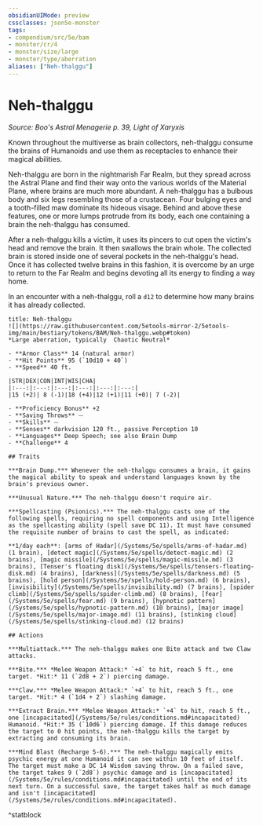 ```yaml
---
obsidianUIMode: preview
cssclasses: json5e-monster
tags:
- compendium/src/5e/bam
- monster/cr/4
- monster/size/large
- monster/type/aberration
aliases: ["Neh-thalggu"]
---
```

# Neh-thalggu
*Source: Boo's Astral Menagerie p. 39, Light of Xaryxis*  

Known throughout the multiverse as brain collectors, neh-thalggu consume the brains of Humanoids and use them as receptacles to enhance their magical abilities.

Neh-thalggu are born in the nightmarish Far Realm, but they spread across the Astral Plane and find their way onto the various worlds of the Material Plane, where brains are much more abundant. A neh-thalggu has a bulbous body and six legs resembling those of a crustacean. Four bulging eyes and a tooth-filled maw dominate its hideous visage. Behind and above these features, one or more lumps protrude from its body, each one containing a brain the neh-thalggu has consumed.

After a neh-thalggu kills a victim, it uses its pincers to cut open the victim's head and remove the brain. It then swallows the brain whole. The collected brain is stored inside one of several pockets in the neh-thalggu's head. Once it has collected twelve brains in this fashion, it is overcome by an urge to return to the Far Realm and begins devoting all its energy to finding a way home.

In an encounter with a neh-thalggu, roll a `d12` to determine how many brains it has already collected.

```ad-statblock
title: Neh-thalggu
![](https://raw.githubusercontent.com/5etools-mirror-2/5etools-img/main/bestiary/tokens/BAM/Neh-thalggu.webp#token)
*Large aberration, typically  Chaotic Neutral*

- **Armor Class** 14 (natural armor)
- **Hit Points** 95 (`10d10 + 40`)
- **Speed** 40 ft.

|STR|DEX|CON|INT|WIS|CHA|
|:---:|:---:|:---:|:---:|:---:|:---:|
|15 (+2)| 8 (-1)|18 (+4)|12 (+1)|11 (+0)| 7 (-2)|

- **Proficiency Bonus** +2
- **Saving Throws** ⏤
- **Skills** ⏤
- **Senses** darkvision 120 ft., passive Perception 10
- **Languages** Deep Speech; see also Brain Dump
- **Challenge** 4

## Traits

***Brain Dump.*** Whenever the neh-thalggu consumes a brain, it gains the magical ability to speak and understand languages known by the brain's previous owner.

***Unusual Nature.*** The neh-thalggu doesn't require air.

***Spellcasting (Psionics).*** The neh-thalggu casts one of the following spells, requiring no spell components and using Intelligence as the spellcasting ability (spell save DC 11). It must have consumed the requisite number of brains to cast the spell, as indicated:

**1/day each**: [arms of Hadar](/Systems/5e/spells/arms-of-hadar.md) (1 brain), [detect magic](/Systems/5e/spells/detect-magic.md) (2 brains), [magic missile](/Systems/5e/spells/magic-missile.md) (3 brains), [Tenser's floating disk](/Systems/5e/spells/tensers-floating-disk.md) (4 brains), [darkness](/Systems/5e/spells/darkness.md) (5 brains), [hold person](/Systems/5e/spells/hold-person.md) (6 brains), [invisibility](/Systems/5e/spells/invisibility.md) (7 brains), [spider climb](/Systems/5e/spells/spider-climb.md) (8 brains), [fear](/Systems/5e/spells/fear.md) (9 brains), [hypnotic pattern](/Systems/5e/spells/hypnotic-pattern.md) (10 brains), [major image](/Systems/5e/spells/major-image.md) (11 brains), [stinking cloud](/Systems/5e/spells/stinking-cloud.md) (12 brains)

## Actions

***Multiattack.*** The neh-thalggu makes one Bite attack and two Claw attacks.

***Bite.*** *Melee Weapon Attack:* `+4` to hit, reach 5 ft., one target. *Hit:* 11 (`2d8 + 2`) piercing damage.

***Claw.*** *Melee Weapon Attack:* `+4` to hit, reach 5 ft., one target. *Hit:* 4 (`1d4 + 2`) slashing damage.

***Extract Brain.*** *Melee Weapon Attack:* `+4` to hit, reach 5 ft., one [incapacitated](/Systems/5e/rules/conditions.md#incapacitated) Humanoid. *Hit:* 35 (`10d6`) piercing damage. If this damage reduces the target to 0 hit points, the neh-thalggu kills the target by extracting and consuming its brain.

***Mind Blast (Recharge 5-6).*** The neh-thalggu magically emits psychic energy at one Humanoid it can see within 10 feet of itself. The target must make a DC 14 Wisdom saving throw. On a failed save, the target takes 9 (`2d8`) psychic damage and is [incapacitated](/Systems/5e/rules/conditions.md#incapacitated) until the end of its next turn. On a successful save, the target takes half as much damage and isn't [incapacitated](/Systems/5e/rules/conditions.md#incapacitated).
```
^statblock